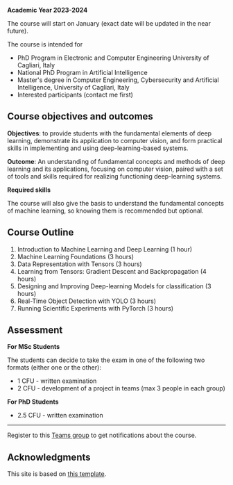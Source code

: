 **Academic Year 2023-2024**

The course will start on January (exact date will be updated in the near future). 

The course is intended for
* PhD Program in Electronic and Computer Engineering University of Cagliari, Italy
* National PhD Program in Artificial Intelligence
* Master's degree in Computer Engineering, Cybersecurity and Artificial Intelligence, University of Cagliari, Italy
* Interested participants (contact me first)


## Course objectives and outcomes

**Objectives**: to provide students with the fundamental elements of deep learning, demonstrate its application to computer vision, and form practical skills in implementing and using deep-learning-based systems. 

**Outcome**: An understanding of fundamental concepts and methods of deep learning and its applications, focusing on computer vision, paired with a set of tools and skills required for realizing functioning deep-learning systems.

**Required skills**

The course will also give the basis to understand the fundamental concepts of machine learning, so knowing them is recommended but optional.

## Course Outline

1. Introduction to Machine Learning and Deep Learning (1 hour)
2. Machine Learning Foundations (3 hours)
3. Data Representation with Tensors (3 hours)
4. Learning from Tensors: Gradient Descent and Backpropagation (4 hours)
5. Designing and Improving Deep-learning Models for classification (3 hours)
6. Real-Time Object Detection with YOLO (3 hours)
7. Running Scientific Experiments with PyTorch (3 hours)

## Assessment

**For MSc Students**

The students can decide to take the exam in one of the following two formats (either one or the other):

* 1 CFU - written examination
* 2 CFU - development of a project in teams (max 3 people in each group)

**For PhD Students**

* 2.5 CFU - written examination

---

Register to this [Teams group](https://teams.microsoft.com/l/team/19%3a5RmF8CYTtuqir2ivVheUvs1jBmp9hGLA2V9H0v5yC_41%40thread.tacv2/conversations?groupId=f0b28304-632b-46ab-a049-432f17ed7cff&tenantId=6bfa74cc-fe34-4d57-97d3-97fd6e0edee1) to get notifications about the course.


## Acknowledgments

This site is based on [this template](https://github.com/kazemnejad/jekyll-course-website-template).